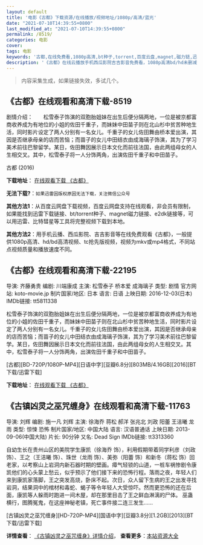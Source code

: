 ```yaml
---
layout: default
title: '电影《古都》下载资源/在线播放/视频地址/1080p/高清/蓝光'
date: "2021-07-10T14:39:55+0800"
last_modified_at: "2021-07-10T14:39:55+0800"
permalink: /8519/
categories: 电影
cover:
tags: 电影
keywords: '古都,在线免费看,1080p高清,bt种子,torrent,百度云盘,magnet,磁力链,迅雷下载资源'
description: '《古都》在线云播放手机西瓜影院吉吉影音免费看，1080p高清bd/hd未删减完整版和tc抢先枪版，mkv/mp4格式，附带bt/torrent种子、magnet/磁力链、百度云盘、网盘资源迅雷下载链接'
---
```


>内容采集生成，如果链接失效，多试几个。


## 《古都》在线观看和高清下载-8519

剧情介绍：　　松雪泰子饰演的双胞胎姐妹在出生后便分隔两地，一位是被京都富商收养成为有地位的小姐的佐田千重子，而妹妹中田苗子则在北山杉中贫苦种地生活，同时影片设定了两人分别有一名女儿。千重子的女儿佐田舞由桥本爱出演，其因是否继承母亲的店而苦恼；而苗子的女儿中田结衣由成海璃子饰演，其为了学习美术前往巴黎留学。某日，佐田舞因展示日本文化而前往法国，由此两组母女的人生相交叉。其中，松雪泰子将一人分饰两角，出演佐田千重子和中田苗子。


古都 (2016)

**下载地址**： [在线观看下载 《古都》](https://www.btbtdy.me/btdy/dy10852.html) 


**无法下载?**：`如果迅雷因版权原因无法下载，关注微信公众号 `

**其他方法1**：从百度云网盘下载视频，百度云网盘支持在线观看，非会员有限制，如果能找到迅雷下载链接、bt/torrent种子、magnet磁力链接、e2dk链接等，可以用迅雷、比特彗星等工具将完整视频下载到本地。

**其他方法2**：用手机云播、西瓜影院、吉吉影音等在线免费观看《古都》，一般提供1080p高清、hd/bd高清视频、tc抢先版视频，视频为mkv或mp4格式，不同站点视频质量和播放速度不同。


## 《古都》在线观看和高清下载-22195

导演: 齐藤勇贵 编剧: 川端康成 主演: 松雪泰子 桥本爱 成海璃子 类型: 剧情 官方网站: koto-movie.jp 制片国家/地区: 日本 语言: 日语 上映日期: 2016-12-03(日本) IMDb链接: tt5811338

松雪泰子饰演的双胞胎姐妹在出生后便分隔两地，一位是被京都富商收养成为有地位的小姐的佐田千重子，而妹妹中田苗子则在北山杉中贫苦种地生活，同时影片设定了两人分别有一名女儿。千重子的女儿佐田舞由桥本爱出演，其因是否继承母亲的店而苦恼；而苗子的女儿中田结衣由成海璃子饰演，其为了学习美术前往巴黎留学。某日，佐田舞因展示日本文化而前往法国，由此两组母女的人生相交叉。其中，松雪泰子将一人分饰两角，出演佐田千重子和中田苗子。


[古都][BD-720P/1080P-MP4][日语中字][豆瓣6.8分][803MB/4.16GB][2016][BT下载/迅雷下载]

**下载地址**： [在线观看下载 《古都》](https://www.btdx8.com/torrent/gd_2016.html) 


## 《古镇凶灵之巫咒缠身》在线观看和高清下载-11763

导演: 刘辉 编剧: 施一凡 刘辉 主演: 徐海乔 蒋松 郝洋 张兆北 刘政 阳蕾 王洁曦 龙雨 类型: 惊悚 恐怖 制片国家/地区: 中国大陆 语言: 汉语普通话 上映日期: 2013-09-06(中国大陆) 片长: 90分钟 又名: Dead Sign IMDb链接: tt3313360

自幼生长在贵州山区的美院学生康凯（徐海乔 饰），利用假期带着同学利彦（刘政 饰）、王之（王洁曦 饰）、珠世（龙雨 饰）、美弥（阳蕾 饰）和新冬（蒋松 饰）回老家，以考察山上岩洞内新石器时期的壁画。瘴气轻锁的山道，一桩车祸惨剧令康凯他们的心头蒙上愁云，似乎预示了他们接下来的恐怖行程。落雨之夜，年轻人们来到康凯家落脚，王之突发高烧，卧床不起。次日，众人留下生病的王之出发寻找岩洞，结果洞中的棺材和毒蛇、蝎子等令年轻人大受惊吓。然而更恐怖的还在后面，康凯等人躲雨时跑进一间木屋，却在那里目击了王之鲜血淋漓的尸体。 巫蛊横行，图腾冤鬼，在这座神秘老镇，死亡事件接二连三发生……


[古镇凶灵之巫咒缠身][HD-720P-MP4][国语中字][豆瓣3.8分][1.2GB][2013][BT下载/迅雷下载]

**详情查看**： [《古镇凶灵之巫咒缠身》详情介绍](/movie/11763/)， **查看更多**：[本站资源大全](/movie/t/all/)

